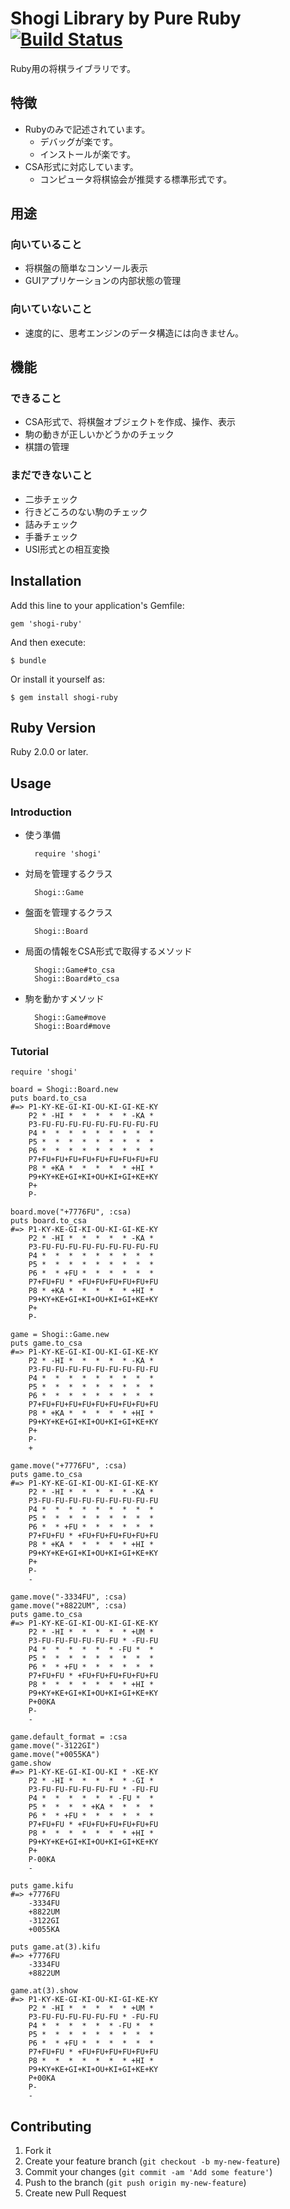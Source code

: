 # Shogi Library by Pure Ruby [![Build Status](https://secure.travis-ci.org/myokoym/shogi-ruby.png?branch=master)](http://travis-ci.org/myokoym/shogi-ruby)

Ruby用の将棋ライブラリです。

## 特徴

* Rubyのみで記述されています。
  * デバッグが楽です。
  * インストールが楽です。
* CSA形式に対応しています。
  * コンピュータ将棋協会が推奨する標準形式です。

## 用途

### 向いていること

* 将棋盤の簡単なコンソール表示
* GUIアプリケーションの内部状態の管理

### 向いていないこと

* 速度的に、思考エンジンのデータ構造には向きません。

## 機能

### できること

* CSA形式で、将棋盤オブジェクトを作成、操作、表示
* 駒の動きが正しいかどうかのチェック
* 棋譜の管理

### まだできないこと

* 二歩チェック
* 行きどころのない駒のチェック
* 詰みチェック
* 手番チェック
* USI形式との相互変換

## Installation

Add this line to your application's Gemfile:

    gem 'shogi-ruby'

And then execute:

    $ bundle

Or install it yourself as:

    $ gem install shogi-ruby

## Ruby Version

Ruby 2.0.0 or later.

## Usage

### Introduction

* 使う準備

        require 'shogi'

* 対局を管理するクラス

        Shogi::Game

* 盤面を管理するクラス

        Shogi::Board

* 局面の情報をCSA形式で取得するメソッド

        Shogi::Game#to_csa
        Shogi::Board#to_csa

* 駒を動かすメソッド

        Shogi::Game#move
        Shogi::Board#move

### Tutorial

    require 'shogi'

    board = Shogi::Board.new
    puts board.to_csa
    #=> P1-KY-KE-GI-KI-OU-KI-GI-KE-KY
        P2 * -HI *  *  *  *  * -KA * 
        P3-FU-FU-FU-FU-FU-FU-FU-FU-FU
        P4 *  *  *  *  *  *  *  *  * 
        P5 *  *  *  *  *  *  *  *  * 
        P6 *  *  *  *  *  *  *  *  * 
        P7+FU+FU+FU+FU+FU+FU+FU+FU+FU
        P8 * +KA *  *  *  *  * +HI * 
        P9+KY+KE+GI+KI+OU+KI+GI+KE+KY
        P+
        P-

    board.move("+7776FU", :csa)
    puts board.to_csa
    #=> P1-KY-KE-GI-KI-OU-KI-GI-KE-KY
        P2 * -HI *  *  *  *  * -KA * 
        P3-FU-FU-FU-FU-FU-FU-FU-FU-FU
        P4 *  *  *  *  *  *  *  *  * 
        P5 *  *  *  *  *  *  *  *  * 
        P6 *  * +FU *  *  *  *  *  * 
        P7+FU+FU * +FU+FU+FU+FU+FU+FU
        P8 * +KA *  *  *  *  * +HI * 
        P9+KY+KE+GI+KI+OU+KI+GI+KE+KY
        P+
        P-

    game = Shogi::Game.new
    puts game.to_csa
    #=> P1-KY-KE-GI-KI-OU-KI-GI-KE-KY
        P2 * -HI *  *  *  *  * -KA * 
        P3-FU-FU-FU-FU-FU-FU-FU-FU-FU
        P4 *  *  *  *  *  *  *  *  * 
        P5 *  *  *  *  *  *  *  *  * 
        P6 *  *  *  *  *  *  *  *  * 
        P7+FU+FU+FU+FU+FU+FU+FU+FU+FU
        P8 * +KA *  *  *  *  * +HI * 
        P9+KY+KE+GI+KI+OU+KI+GI+KE+KY
        P+
        P-
        +

    game.move("+7776FU", :csa)
    puts game.to_csa
    #=> P1-KY-KE-GI-KI-OU-KI-GI-KE-KY
        P2 * -HI *  *  *  *  * -KA * 
        P3-FU-FU-FU-FU-FU-FU-FU-FU-FU
        P4 *  *  *  *  *  *  *  *  * 
        P5 *  *  *  *  *  *  *  *  * 
        P6 *  * +FU *  *  *  *  *  * 
        P7+FU+FU * +FU+FU+FU+FU+FU+FU
        P8 * +KA *  *  *  *  * +HI * 
        P9+KY+KE+GI+KI+OU+KI+GI+KE+KY
        P+
        P-
        -

    game.move("-3334FU", :csa)
    game.move("+8822UM", :csa)
    puts game.to_csa
    #=> P1-KY-KE-GI-KI-OU-KI-GI-KE-KY
        P2 * -HI *  *  *  *  * +UM * 
        P3-FU-FU-FU-FU-FU-FU * -FU-FU
        P4 *  *  *  *  *  * -FU *  * 
        P5 *  *  *  *  *  *  *  *  * 
        P6 *  * +FU *  *  *  *  *  * 
        P7+FU+FU * +FU+FU+FU+FU+FU+FU
        P8 *  *  *  *  *  *  * +HI * 
        P9+KY+KE+GI+KI+OU+KI+GI+KE+KY
        P+00KA
        P-
        -

    game.default_format = :csa
    game.move("-3122GI")
    game.move("+0055KA")
    game.show
    #=> P1-KY-KE-GI-KI-OU-KI * -KE-KY
        P2 * -HI *  *  *  *  * -GI * 
        P3-FU-FU-FU-FU-FU-FU * -FU-FU
        P4 *  *  *  *  *  * -FU *  * 
        P5 *  *  *  * +KA *  *  *  * 
        P6 *  * +FU *  *  *  *  *  * 
        P7+FU+FU * +FU+FU+FU+FU+FU+FU
        P8 *  *  *  *  *  *  * +HI * 
        P9+KY+KE+GI+KI+OU+KI+GI+KE+KY
        P+
        P-00KA
        -

    puts game.kifu
    #=> +7776FU
        -3334FU
        +8822UM
        -3122GI
        +0055KA

    puts game.at(3).kifu
    #=> +7776FU
        -3334FU
        +8822UM

    game.at(3).show
    #=> P1-KY-KE-GI-KI-OU-KI-GI-KE-KY
        P2 * -HI *  *  *  *  * +UM * 
        P3-FU-FU-FU-FU-FU-FU * -FU-FU
        P4 *  *  *  *  *  * -FU *  * 
        P5 *  *  *  *  *  *  *  *  * 
        P6 *  * +FU *  *  *  *  *  * 
        P7+FU+FU * +FU+FU+FU+FU+FU+FU
        P8 *  *  *  *  *  *  * +HI * 
        P9+KY+KE+GI+KI+OU+KI+GI+KE+KY
        P+00KA
        P-
        -

## Contributing

1. Fork it
2. Create your feature branch (`git checkout -b my-new-feature`)
3. Commit your changes (`git commit -am 'Add some feature'`)
4. Push to the branch (`git push origin my-new-feature`)
5. Create new Pull Request
